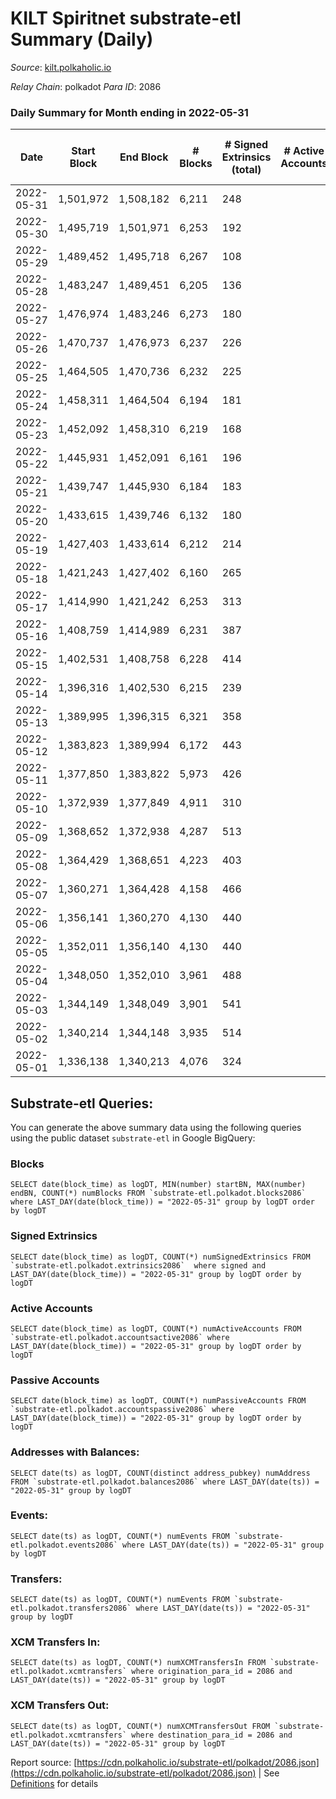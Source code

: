 # KILT Spiritnet substrate-etl Summary (Daily)

_Source_: [kilt.polkaholic.io](https://kilt.polkaholic.io)

*Relay Chain*: polkadot
*Para ID*: 2086



### Daily Summary for Month ending in 2022-05-31


| Date | Start Block | End Block | # Blocks | # Signed Extrinsics (total) | # Active Accounts | # Passive | # New | # Addresses with Balances | # Events | # Transfers | # XCM Transfers In | # XCM Transfers Out | Issues | 
| ---- | ----------- | --------- | -------- | --------------------------- | ----------------- | --------- | ----- | ------------------------- | -------- | ----------- | ------------------ | ------------------- | ------ |
| 2022-05-31 | 1,501,972 | 1,508,182 | 6,211 | 248 |  |  |  | 15,037 | 472,731 | 150 ($5,204,149.88) |   |   |  |
| 2022-05-30 | 1,495,719 | 1,501,971 | 6,253 | 192 |  |  |  | 15,025 | 476,134 | 96 ($173,670.22) |   |   |  |
| 2022-05-29 | 1,489,452 | 1,495,718 | 6,267 | 108 |  |  |  | 15,020 | 476,561 | 53 ($694,768.09) |   |   |  |
| 2022-05-28 | 1,483,247 | 1,489,451 | 6,205 | 136 |  |  |  | 15,009 | 470,809 | 96 ($115,643.46) |   |   |  |
| 2022-05-27 | 1,476,974 | 1,483,246 | 6,273 | 180 |  |  |  | 15,003 | 475,873 | 112 ($272,147.73) |   |   |  |
| 2022-05-26 | 1,470,737 | 1,476,973 | 6,237 | 226 |  |  |  | 14,995 | 474,807 | 154 ($554,988.55) |   |   |  |
| 2022-05-25 | 1,464,505 | 1,470,736 | 6,232 | 225 |  |  |  | 14,985 | 474,063 | 140 ($602,202.01) |   |   |  |
| 2022-05-24 | 1,458,311 | 1,464,504 | 6,194 | 181 |  |  |  | 14,978 | 470,074 | 86 ($910,351.61) |   |   |  |
| 2022-05-23 | 1,452,092 | 1,458,310 | 6,219 | 168 |  |  |  | 14,970 | 472,154 | 102 ($823,419.68) |   |   |  |
| 2022-05-22 | 1,445,931 | 1,452,091 | 6,161 | 196 |  |  |  | 14,964 | 467,374 | 123 ($2,026,863.12) |   |   |  |
| 2022-05-21 | 1,439,747 | 1,445,930 | 6,184 | 183 |  |  |  | 14,960 | 470,201 | 96 ($2,756,624.51) |   |   |  |
| 2022-05-20 | 1,433,615 | 1,439,746 | 6,132 | 180 |  |  |  | 14,947 | 466,974 | 112 ($449,494.73) |   |   |  |
| 2022-05-19 | 1,427,403 | 1,433,614 | 6,212 | 214 |  |  |  | 14,933 | 473,497 | 131 ($491,688.55) |   |   |  |
| 2022-05-18 | 1,421,243 | 1,427,402 | 6,160 | 265 |  |  |  | 14,930 | 469,670 | 199 ($2,210,910.99) |   |   |  |
| 2022-05-17 | 1,414,990 | 1,421,242 | 6,253 | 313 |  |  |  | 14,905 | 475,938 | 174 ($967,272.48) |   |   |  |
| 2022-05-16 | 1,408,759 | 1,414,989 | 6,231 | 387 |  |  |  | 14,891 | 475,561 | 238 ($839,194.40) |   |   |  |
| 2022-05-15 | 1,402,531 | 1,408,758 | 6,228 | 414 |  |  |  | 14,867 | 476,071 | 321 ($1,345,501.73) |   |   |  |
| 2022-05-14 | 1,396,316 | 1,402,530 | 6,215 | 239 |  |  |  | 14,853 | 473,102 | 162 ($577,032.23) |   |   |  |
| 2022-05-13 | 1,389,995 | 1,396,315 | 6,321 | 358 |  |  |  | 14,840 | 482,558 | 257 ($1,842,369.36) |   |   |  |
| 2022-05-12 | 1,383,823 | 1,389,994 | 6,172 | 443 |  |  |  | 14,821 | 470,873 | 351 ($1,811,511.78) |   |   |  |
| 2022-05-11 | 1,377,850 | 1,383,822 | 5,973 | 426 |  |  |  | 14,812 | 456,397 | 333 ($1,558,814.74) |   |   |  |
| 2022-05-10 | 1,372,939 | 1,377,849 | 4,911 | 310 |  |  |  | 14,790 | 374,788 | 229 ($2,904,972.52) |   |   |  |
| 2022-05-09 | 1,368,652 | 1,372,938 | 4,287 | 513 |  |  |  | 14,751 | 329,110 | 379 ($4,750,397.76) |   |   |  |
| 2022-05-08 | 1,364,429 | 1,368,651 | 4,223 | 403 |  |  |  | 14,732 | 323,833 | 251 ($863,947.80) |   |   |  |
| 2022-05-07 | 1,360,271 | 1,364,428 | 4,158 | 466 |  |  |  | 14,712 | 319,635 | 229 ($643,191.91) |   |   |  |
| 2022-05-06 | 1,356,141 | 1,360,270 | 4,130 | 440 |  |  |  | 14,705 | 316,942 | 241 ($2,021,904.57) |   |   |  |
| 2022-05-05 | 1,352,011 | 1,356,140 | 4,130 | 440 |  |  |  | 14,675 | 317,376 | 154 ($418,539.66) |   |   |  |
| 2022-05-04 | 1,348,050 | 1,352,010 | 3,961 | 488 |  |  |  | 14,670 | 304,614 | 282 ($1,144,563.78) |   |   |  |
| 2022-05-03 | 1,344,149 | 1,348,049 | 3,901 | 541 |  |  |  | 14,651 | 300,439 | 362 ($2,644,864.53) |   |   |  |
| 2022-05-02 | 1,340,214 | 1,344,148 | 3,935 | 514 |  |  |  | 14,591 | 302,786 | 363 ($4,480,572.77) |   |   |  |
| 2022-05-01 | 1,336,138 | 1,340,213 | 4,076 | 324 |  |  |  | 14,489 | 312,401 | 109 ($367,875.35) |   |   |  |

## Substrate-etl Queries:
You can generate the above summary data using the following queries using the public dataset `substrate-etl` in Google BigQuery:


### Blocks
```
SELECT date(block_time) as logDT, MIN(number) startBN, MAX(number) endBN, COUNT(*) numBlocks FROM `substrate-etl.polkadot.blocks2086`  where LAST_DAY(date(block_time)) = "2022-05-31" group by logDT order by logDT
```


### Signed Extrinsics
```
SELECT date(block_time) as logDT, COUNT(*) numSignedExtrinsics FROM `substrate-etl.polkadot.extrinsics2086`  where signed and LAST_DAY(date(block_time)) = "2022-05-31" group by logDT order by logDT
```


### Active Accounts
```
SELECT date(block_time) as logDT, COUNT(*) numActiveAccounts FROM `substrate-etl.polkadot.accountsactive2086` where LAST_DAY(date(block_time)) = "2022-05-31" group by logDT order by logDT
```


### Passive Accounts
```
SELECT date(block_time) as logDT, COUNT(*) numPassiveAccounts FROM `substrate-etl.polkadot.accountspassive2086` where LAST_DAY(date(block_time)) = "2022-05-31" group by logDT order by logDT
```


### Addresses with Balances:
```
SELECT date(ts) as logDT, COUNT(distinct address_pubkey) numAddress FROM `substrate-etl.polkadot.balances2086` where LAST_DAY(date(ts)) = "2022-05-31" group by logDT
```


### Events:
```
SELECT date(ts) as logDT, COUNT(*) numEvents FROM `substrate-etl.polkadot.events2086` where LAST_DAY(date(ts)) = "2022-05-31" group by logDT
```


### Transfers:
```
SELECT date(ts) as logDT, COUNT(*) numEvents FROM `substrate-etl.polkadot.transfers2086` where LAST_DAY(date(ts)) = "2022-05-31" group by logDT
```


### XCM Transfers In:
```
SELECT date(ts) as logDT, COUNT(*) numXCMTransfersIn FROM `substrate-etl.polkadot.xcmtransfers` where origination_para_id = 2086 and LAST_DAY(date(ts)) = "2022-05-31" group by logDT
```


### XCM Transfers Out:
```
SELECT date(ts) as logDT, COUNT(*) numXCMTransfersOut FROM `substrate-etl.polkadot.xcmtransfers` where destination_para_id = 2086 and LAST_DAY(date(ts)) = "2022-05-31" group by logDT
```



Report source: [https://cdn.polkaholic.io/substrate-etl/polkadot/2086.json](https://cdn.polkaholic.io/substrate-etl/polkadot/2086.json) | See [Definitions](/DEFINITIONS.md) for details
